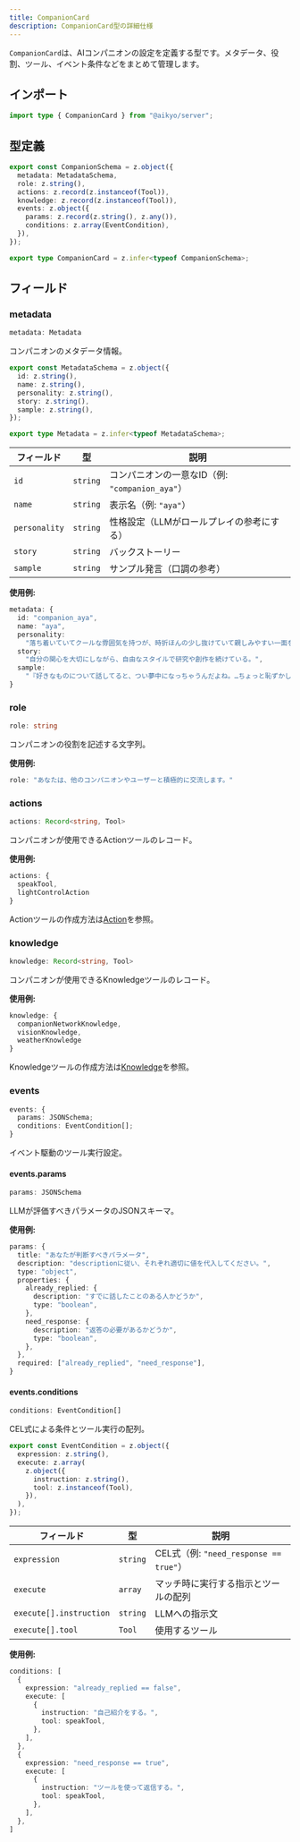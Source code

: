 ```yaml
---
title: CompanionCard
description: CompanionCard型の詳細仕様
---
```


`CompanionCard`は、AIコンパニオンの設定を定義する型です。メタデータ、役割、ツール、イベント条件などをまとめて管理します。

## インポート

```typescript
import type { CompanionCard } from "@aikyo/server";
```

## 型定義

```typescript
export const CompanionSchema = z.object({
  metadata: MetadataSchema,
  role: z.string(),
  actions: z.record(z.instanceof(Tool)),
  knowledge: z.record(z.instanceof(Tool)),
  events: z.object({
    params: z.record(z.string(), z.any()),
    conditions: z.array(EventCondition),
  }),
});

export type CompanionCard = z.infer<typeof CompanionSchema>;
```

## フィールド

### metadata

```typescript
metadata: Metadata
```

コンパニオンのメタデータ情報。

```typescript
export const MetadataSchema = z.object({
  id: z.string(),
  name: z.string(),
  personality: z.string(),
  story: z.string(),
  sample: z.string(),
});

export type Metadata = z.infer<typeof MetadataSchema>;
```

| フィールド | 型 | 説明 |
|-----------|-----|------|
| `id` | `string` | コンパニオンの一意なID（例: `"companion_aya"`） |
| `name` | `string` | 表示名（例: `"aya"`） |
| `personality` | `string` | 性格設定（LLMがロールプレイの参考にする） |
| `story` | `string` | バックストーリー |
| `sample` | `string` | サンプル発言（口調の参考） |

**使用例:**

```typescript
metadata: {
  id: "companion_aya",
  name: "aya",
  personality:
    "落ち着いていてクールな雰囲気を持つが、時折ほんの少し抜けていて親しみやすい一面を見せる。",
  story:
    "自分の関心を大切にしながら、自由なスタイルで研究や創作を続けている。",
  sample:
    "『好きなものについて話してると、つい夢中になっちゃうんだよね。…ちょっと恥ずかしいけど。』",
}
```

### role

```typescript
role: string
```

コンパニオンの役割を記述する文字列。

**使用例:**

```typescript
role: "あなたは、他のコンパニオンやユーザーと積極的に交流します。"
```

### actions

```typescript
actions: Record<string, Tool>
```

コンパニオンが使用できるActionツールのレコード。

**使用例:**

```typescript
actions: {
  speakTool,
  lightControlAction
}
```

Actionツールの作成方法は[Action](../tools/action)を参照。

### knowledge

```typescript
knowledge: Record<string, Tool>
```

コンパニオンが使用できるKnowledgeツールのレコード。

**使用例:**

```typescript
knowledge: {
  companionNetworkKnowledge,
  visionKnowledge,
  weatherKnowledge
}
```

Knowledgeツールの作成方法は[Knowledge](../tools/knowledge)を参照。

### events

```typescript
events: {
  params: JSONSchema;
  conditions: EventCondition[];
}
```

イベント駆動のツール実行設定。

#### events.params

```typescript
params: JSONSchema
```

LLMが評価すべきパラメータのJSONスキーマ。

**使用例:**

```typescript
params: {
  title: "あなたが判断すべきパラメータ",
  description: "descriptionに従い、それぞれ適切に値を代入してください。",
  type: "object",
  properties: {
    already_replied: {
      description: "すでに話したことのある人かどうか",
      type: "boolean",
    },
    need_response: {
      description: "返答の必要があるかどうか",
      type: "boolean",
    },
  },
  required: ["already_replied", "need_response"],
}
```

#### events.conditions

```typescript
conditions: EventCondition[]
```

CEL式による条件とツール実行の配列。

```typescript
export const EventCondition = z.object({
  expression: z.string(),
  execute: z.array(
    z.object({
      instruction: z.string(),
      tool: z.instanceof(Tool),
    }),
  ),
});
```

| フィールド | 型 | 説明 |
|-----------|-----|------|
| `expression` | `string` | CEL式（例: `"need_response == true"`） |
| `execute` | `array` | マッチ時に実行する指示とツールの配列 |
| `execute[].instruction` | `string` | LLMへの指示文 |
| `execute[].tool` | `Tool` | 使用するツール |

**使用例:**

```typescript
conditions: [
  {
    expression: "already_replied == false",
    execute: [
      {
        instruction: "自己紹介をする。",
        tool: speakTool,
      },
    ],
  },
  {
    expression: "need_response == true",
    execute: [
      {
        instruction: "ツールを使って返信する。",
        tool: speakTool,
      },
    ],
  },
]
```
